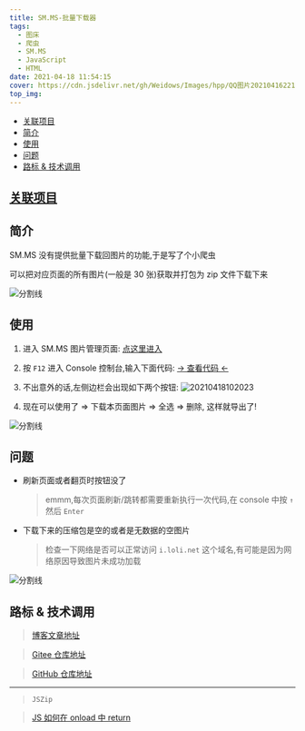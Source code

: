 ```yaml
---
title: SM.MS-批量下载器
tags:
  - 图床
  - 爬虫
  - SM.MS
  - JavaScript
  - HTML
date: 2021-04-18 11:54:15
cover: https://cdn.jsdelivr.net/gh/Weidows/Images/hpp/QQ图片20210416221109.jpg
top_img:
---
```


<!--
 * @?: *********************************************************************
 * @Author: Weidows
 * @LastEditors: Weidows
 * @LastEditTime: 2021-07-09 23:57:21
 * @FilePath: \Weidowsd:\Game\Github\Blog-private\source\_posts\tools\SM-MS-downloader.md
 * @Description:
 * @!: *********************************************************************
-->

- [关联项目](#关联项目)
- [简介](#简介)
- [使用](#使用)
- [问题](#问题)
- [路标 & 技术调用](#路标--技术调用)

## [关联项目](https://github.com/Weidows/awesome-image-collector)

## 简介

SM.MS 没有提供批量下载回图片的功能,于是写了个小爬虫

可以把对应页面的所有图片(一般是 30 张)获取并打包为 zip 文件下载下来

![分割线](https://cdn.jsdelivr.net/gh/Weidows/Images/img/divider.png)

## 使用

1. 进入 SM.MS 图片管理页面: [点这里进入](https://sm.ms/home/picture?page=1)

2. 按 `F12` 进入 Console 控制台,输入下面代码: [-> 查看代码 <-](https://cdn.jsdelivr.net/gh/Weidows-projects/awesome-image-collector/implements/SM.MS-collector.js)

3. 不出意外的话,左侧边栏会出现如下两个按钮:
   <img src="https://cdn.jsdelivr.net/gh/Weidows/Images/hpp/20210418102023.png" alt="20210418102023" />

4. 现在可以使用了 => 下载本页面图片 => 全选 => 删除, 这样就导出了!

![分割线](https://cdn.jsdelivr.net/gh/Weidows/Images/img/divider.png)

## 问题

- 刷新页面或者翻页时按钮没了

  > emmm,每次页面刷新/跳转都需要重新执行一次代码,在 console 中按 `↑` 然后 `Enter`

- 下载下来的压缩包是空的或者是无数据的空图片

  > 检查一下网络是否可以正常访问 `i.loli.net` 这个域名,有可能是因为网络原因导致图片未成功加载

![分割线](https://cdn.jsdelivr.net/gh/Weidows/Images/img/divider.png)

## 路标 & 技术调用

> [博客文章地址](https://weidows.github.io/post/tools/SM-MS-downloader)

> [Gitee 仓库地址](https://gitee.com/Weidows/SMMS-downloader)

> [GitHub 仓库地址](https://github.com/Weidows/SM.MS-downloader)

---

> `JSZip`

> [ JS 如何在 onload 中 return](https://blog.csdn.net/weixin_38361925/article/details/95099838?utm_source=app&app_version=4.5.8)

